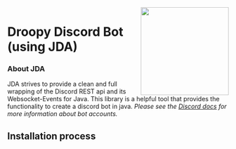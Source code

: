 <img align="right" src="https://i.ibb.co/FD5gz2n/N.png" height="200" width="200">

# Droopy Discord Bot (using JDA)

### About JDA
JDA strives to provide a clean and full wrapping of the Discord REST api and its Websocket-Events for Java.
This library is a helpful tool that provides the functionality to create a discord bot in java.
_Please see the [Discord docs](https://discord.com/developers/docs/reference) for more information about bot accounts._

## Installation process
